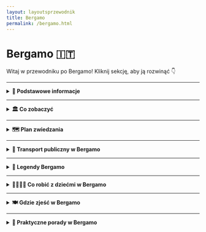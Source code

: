 ```yaml
---
layout: layoutsprzewodnik
title: Bergamo
permalink: /bergamo.html
---
```


# Bergamo 🇮🇹

Witaj w przewodniku po Bergamo! Kliknij sekcję, aby ją rozwinąć 👇


---

<details>
   <summary><strong>📌 Podstawowe informacje</strong></summary> 
  <h3>🏔️ Bergamo – miasto, które ma dwie twarze (i obie piękne)</h3> 
    <p> Bergamo to nie jest „kolejne włoskie miasteczko”. To scenariusz z filmu, który zaczyna się w średniowieczu, a kończy przy kieliszku wina. Znajdziesz tu nie jedno, a dwa miasta: <strong>Città Alta</strong> – zabytkowe, otoczone murami, gdzie czas się zatrzymał (ale cappuccino dalej kosztuje swoje), i <strong>Città Bassa</strong> – nowoczesne, tętniące życiem, z tramwajami, sklepami i pizzą na wynos. </p> 
    <p> Bergamo jest jak włoski kuzyn z północy – elegancki, z klasą, ale potrafi się zabawić. To idealna baza wypadowa: rzut beretem do Mediolanu, rzut kamykiem do jeziora Como, a samolotem – z Bergamo lata pół Europy. Bo tak, tutejsze lotnisko (Orio al Serio) to prawdziwa mekka tanich linii. Przyjeżdżasz tanio, wyjeżdżasz bogatszy w zdjęcia, kalorie i wspomnienia. </p> 
    <h3>✈️ Jak się dostać do Bergamo?</h3> 
    <ul> 
      <li><strong>Samolotem:</strong> Lotnisko <em>Orio al Serio</em> (BGY) obsługuje mnóstwo połączeń z Polski i całej Europy – Ryanair, Wizzair i reszta ekipy low-cost. Do centrum miasta dojedziesz autobusem miejskim w 15–20 minut.</li>
      <li><strong>Pociągiem:</strong> Z Mediolanu do Bergamo – szybciutko i wygodnie, około godziny jazdy. Widoki po drodze: gratis.</li> 
    </ul> 
    <h3>🚠 Bergamo górą… dosłownie!</h3> 
    <p> Bergamo to jedyne miasto, gdzie komunikacja miejska obejmuje również... kolejkę linową. <strong>Funicolare</strong> łączy dolną i górną część miasta i daje Ci bonusowy widok z góry. Albo pretekst, żeby nie wchodzić po schodach. Jedno i drugie cenne. </p> 
    <h3>🍽️ Co się je w Bergamo?</h3> 
    <p> Jeśli lubisz polentę – jesteś w raju. Jeśli nie... to się przyzwyczaisz. Bo tutaj podają ją ze wszystkim: z mięsem, z grzybami, z serem, a pewnie jakby się uprzeć, to i z lodami. Do tego lokalne wino, sery z gór i desery tak słodkie, że cukrzyca aż się uśmiecha. 
  </p> 
</details>

---

<details>
  <summary><strong>🏛️ Co zobaczyć</strong></summary>
 
   <details>
    <summary><strong>🏰 Città Alta – średniowieczna magia na wzgórzu</strong></summary>
    <p><strong>Współrzędne:</strong> <em>45.7048° N, 9.6634° E</em></p>
      <p>
    Città Alta to taka włoska kapsuła czasu: średniowieczne mury, brukowane uliczki, pachnące focaccie i staruszki w oknach, które znają historię każdej kamienicy (i każdego sąsiada). To właśnie tu bije serce starego Bergamo – choć w praktyce bije nieco wolniej, bo wszyscy się zatrzymują, żeby zrobić zdjęcie, zjeść gelato albo westchnąć „mamooo, jakie to ładne”.
  </p>

  <p>
    Można tam dotrzeć pieszo – jeśli lubisz wyzwania, pot i satysfakcję – albo wjechać słynną <strong>kolejką Funicolare</strong>, co jest wersją deluxe dla turystów i ludzi, którzy już dziś zrobili 4000 kroków. Sam przejazd to osobna atrakcja: wagonik skrzypi, ale dzielnie wspina się pod górę, jakby wiedział, że wozi ludzi do bajki.
  </p>

  <p>
    Na miejscu znajdziesz wszystko, co włoskie dusze lubią najbardziej: <strong>Piazza Vecchia</strong>, czyli główny plac pełen kawiarenek i architektonicznej poezji, <strong>bazylikę Santa Maria Maggiore</strong>, która wygląda jakby ktoś rozrzucił w niej brokat i sztukaterię bez ograniczeń, a także <strong>Kaplicę Colleoniego</strong> – marmurowe marzenie egocentrycznego kondotiera (ale przyznajmy, gust miał świetny).
  </p>

  <p>
    Jeśli chcesz poczuć się jak w filmie, weź espresso, usiądź na ławce i słuchaj dźwięków miasta: dzieci biegających po placu, przewodników opowiadających niestworzone historie i turystów próbujących wymówić „Colleoni” bez śmiechu. A potem zgub się w wąskich uliczkach, bo właśnie tam – za rogiem z suszącym się praniem – kryje się prawdziwy klimat Bergamo.
  </p>

  <p>
    <strong>Wskazówka prosto z serca (i żołądka):</strong> nie opuszczaj Città Alta bez spróbowania <em>polenty z mięsnym sosem</em>. W miejscowej wersji jest tak dobra, że możesz na chwilę zapomnieć, jak się mówi „gluten”.
  </p>
    <ul>
      <li><strong>Wstęp:</strong> Spacer darmowy. Widoki – bezcenne.</li>
    </ul>
  </details>

  <details>
    <summary><strong>⛪ Piazza Vecchia i Bazylika Santa Maria Maggiore – serce i dusza miasta</strong></summary>
    <p><strong>Współrzędne:</strong> <em>45.7038° N, 9.6628° E</em></p>
    
   <p>
    Gdyby place miały osobowość, <strong>Piazza Vecchia</strong> byłby starszym dżentelmenem w garniturze z epoki – z filiżanką espresso w jednej ręce i gazetą w drugiej. To serce Città Alta i obowiązkowy przystanek dla każdego turysty, który choć raz powiedział "kocham włoską architekturę", nie odróżniając renesansu od ricotty.
  </p>

  <p>
    Plac otoczony jest perełkami – w tym <em>Palazzo della Ragione</em>, średniowiecznym ratuszem, i wieżą Torre Civica, z której dzwony przypominają mieszkańcom, że czas mija (i że kawa stygnie). Na środku placu stoi fontanna Contarinich, przy której codziennie robione są tysiące zdjęć, z czego połowa to selfie z miną „Właśnie znalazłem się w katalogu UNESCO”.
  </p>

  <p>
    Idealne miejsce na chwilę kontemplacji, kawę za 4 euro i podsłuchiwanie przewodników tłumaczących, dlaczego ten plac „łączy ducha republikańskiego z architektoniczną czystością”. A Ty po prostu usiądź, zjedz rogalika i udawaj, że rozumiesz.
  </p>

 <p>
    Bazylika wygląda jak skromna sąsiadka Kaplicy Colleoniego, ale tylko dopóki nie wejdziesz do środka. A żeby było śmieszniej – wejście nie jest przez główne drzwi (bo po co byłoby łatwo), tylko z boku. Takie włoskie „szukaj, a znajdziesz” w wersji sakralnej.
  </p>

  <p>
    Wnętrze to czysta barokowa ekstaza. Freski, złote stiuki, rzeźby i misternie rzeźbione drewniane stalle – czyli siedziska, na których chórzyści udają, że nie śpią. Tu naprawdę nie wiadomo, gdzie patrzeć – wszystko krzyczy „ZACHWYĆ SIĘ MNĄ”, a Ty, człowieku, tylko mrugasz oczami i próbujesz nie upuścić szczęki.
  </p>

  <p>
    Bazylika powstała w podzięce za ocalenie miasta od zarazy. A patrząc na ten przepych, można podejrzewać, że miasto chciało podziękować naprawdę konkretnie. Co ciekawe, to właśnie tu pochowany jest Donizetti – tak, ten od oper. Gdyby dziś żył, pewnie nagrałby TikToka z wnętrza.
  </p>
    <ul>
      <li><strong>Wstęp:</strong> Bazylika – darmowy (darowizny mile widziane, nawet w drobniakach).</li>
    </ul>
  </details>

  <details>
    <summary><strong>🧱 Mury weneckie – UNESCO z widokiem</strong></summary>
    <p><strong>Współrzędne:</strong> <em>45.7043° N, 9.6645° E</em></p>
    idna robota i darmowy taras widokowy</h2>

  <p>
    Gdyby te mury umiały mówić, pewnie westchnęłyby: „Znowu turyści z aparatem…”. Ale nie narzekają, bo od XVI wieku stoją jak stały – dumne, kamienne i wpisane na listę UNESCO (czyli międzynarodowy certyfikat „wow, ale fajne”). <strong>Mury Weneckie</strong> otaczają całą Città Alta i mają ponad 6 kilometrów długości. Idealne na spacer, randkę lub szybki detoks po tiramisu.
  </p>

  <p>
    Zbudowane zostały przez Wenecjan – nie z miłości do Bergamo, ale z miłości do strategii wojskowej. Miały chronić miasto przed wrogami, no i chyba się udało, bo dziś jedynym zagrożeniem są turyści z kijkami do selfie i gołębie, które nie mają respektu przed zabytkami.
  </p>

  <p>
    Co tu robić? Spacerować! Widoki są spektakularne: z jednej strony panorama Doliny Padu i nowoczesnej części Bergamo, z drugiej – średniowieczne dachy i wieże Città Alta. Idealne miejsce na zdjęcia w stylu „spontaniczne, ale stylizowane”. A jak już się zmęczysz, znajdziesz ławkę z widokiem i zadumasz się nad sensem życia (albo nad tym, gdzie zjeść kolację).
  </p>

  <p>
    <strong>Pro tip:</strong> przy zachodzie słońca mury zamieniają się w romantyczny bulwar, który działa lepiej niż aplikacje randkowe. Jeśli tu nie padnie „kocham cię”, to chyba tylko dlatego, że ktoś zagapił się na widok.
  </p>
    <ul>
      <li><strong>Wstęp:</strong> Bezpłatnie – idealne miejsce na spacer i selfie z historią w tle.</li>
    </ul>
  </details>

  <details>
  <summary><strong>🌳 Parco della Rocca – zieleń z widokiem na wieki</strong></summary>
  <p><strong>Współrzędne:</strong> <em>45.7064° N, 9.6606° E</em></p>

  <p>
    Jeśli spacerujesz po górnym Bergamo i nagle czujesz, że potrzebujesz oddechu od kamiennych uliczek i barokowych fasad – skieruj kroki do <strong>Parco della Rocca</strong>. To zielona enklawa w samym sercu Città Alta, idealna na piknik, zachwyt, chwilę ciszy albo... romantyczne wyznanie.
  </p>

  <p>
    Park znajduje się wokół XIII-wiecznej <strong>Rocca di Bergamo</strong> – dawnej fortecy, która patrzy z góry na miasto z miną „widziałam już wszystko”. Dziś z jej murów rozciąga się jeden z najpiękniejszych widoków na okolicę: dolinę, niższe dzielnice Bergamo, a przy dobrej pogodzie – nawet aż po Alpy!
  </p>

  <p>
    Ale Parco della Rocca to nie tylko widoki. To również alejki ocienione drzewami, stare mury, ławeczki (tu warto się zatrzymać), a także małe muzeum wojskowe (Museo Storico). Spacerując tutaj, czujesz się trochę jak w połączeniu ogrodu botanicznego z podręcznikiem historii – w najlepszym tego słowa znaczeniu.
  </p>

  <ul>
    <li><strong>Idealne na:</strong> spacer z kawą, zdjęcia panoramiczne, randkę z widokiem lub ucieczkę od tłumu.</li>
    <li><strong>Wejście:</strong> darmowe (Twój portfel też poczuje ulgę).</li>
    <li><strong>Jak dojść:</strong> z Piazza Vecchia w górę ulicą Salita della Rocca – kilka minut wspinaczki, ale warto!</li>
  </ul>

  <p>
    Parco della Rocca to jedno z tych miejsc, które nie krzyczą "turystyczna atrakcja", a jednak zostają w pamięci. I na zdjęciach. A jeśli usiądziesz tu z focaccią i popatrzysz na zachodzące słońce – istnieje spore ryzyko, że zakochasz się w Bergamo na dobre.
  </p>
</details>


  <details>
    <summary><strong>🖼️ Accademia Carrara – dla fanów sztuki i ram złoconych</strong></summary>
    <p><strong>Współrzędne:</strong> <em>45.7070° N, 9.6750° E</em></p>
    <p>
      Galeria sztuki, która może nie jest tak znana jak Uffizi, ale zawstydza niejedne europejskie muzea. Botticelli, Raffaello, Bellini i inni klasycy zawieszeni na ścianach w pięknych salach. Nawet jeśli nie jesteś fanem malarstwa – tu docenisz ciszę, klimat i... klimatyzację.
    </p>
    <ul>
      <li><strong>Wstęp:</strong> 10€ normalny</li>
    </ul>
  </details>
  
 <details>
    <summary><strong>🪦 Cappella Colleoni – grobowiec na bogato</strong></summary>
    <p><strong>Współrzędne:</strong> 45.7036, 9.6619</p>
      <p>
    Kiedy Bartolomeo Colleoni – kondotier, wojownik i mistrz autopromocji – postanowił zbudować sobie grobowiec, nie poszedł w minimalizm. Zamiast prostego nagrobka, zamówił <strong>kaplicę z marmuru, złota i dumy</strong>, wciśniętą z gracją pomiędzy bazylikę a ratusz. Efekt? Jeden z najbardziej ekstrawaganckich grobowców renesansu – bo przecież jak już umierać, to z klasą.
  </p>

  <p>
    Fasada kaplicy to czysta poezja z różowego i białego marmuru, pełna kolumn, rzeźb i ornamentów – wygląda trochę jak deser lodowy dla architektów. Wnętrze? Nie mniej efektowne – z freskami, które bardziej przypominają pałac niż miejsce wiecznego spoczynku.
  </p>

  <p>
    I teraz najlepsze: <strong>herb Colleoniego</strong> przedstawia... trzy kule. I tak, legenda głosi, że były to jego... „klejnoty”. Znajdziesz je wszędzie – na fasadzie, na posadzce, w herbach. Jeśli więc zobaczysz trzy kule obok siebie – to nie symbol olimpijski. To Colleoni.
  </p>

  <p>
    Dla Włochów to ważne miejsce kultu sztuki. Dla turystów – najlepszy przykład, jak z pompy zrobić arcydzieło. Dla Ciebie – obowiązkowy punkt programu i idealne tło do żartobliwego selfie w stylu "To też bym sobie zrobił, gdybym miał armię i renesans".
  </p>
 </details>

  <details>
    <summary><strong>🏛️ GAMeC – nowoczesność w kontrze do renesansu</strong></summary>
    <p><strong>Współrzędne:</strong> <em>45.7072° N, 9.6745° E</em></p>
    <p>
      Bergamo nie żyje tylko przeszłością! Tuż obok Carrary znajduje się <strong>Galleria d'Arte Moderna e Contemporanea</strong> – czyli GAMeC. Instalacje, performance’y, wideoart – to galeria, która mówi: „Zatrzymaj się i pomyśl”. Albo przynajmniej: „Zatrzymaj się i zdziw się”.
    </p>
    <ul>
      <li><strong>Wstęp:</strong> 7€ normalny</li>
    </ul>
  </details>
   
<details>
  <summary><strong>🕵️ Sekretne miejsca Bergamo</strong></summary>

<details>
    <summary><strong> 🪑 Sekretna ławeczka z widokiem</strong></summary>
  <p><strong>Współrzędne:</strong> 45.7030, 9.6645</p>

  <p>
    Jeśli Bergamo było grą w chowanego, to <strong>sekretna ławeczka z widokiem</strong> byłaby jednym z najbardziej skrywanych skarbów. Ukryta w jednym z zakamarków Città Alta, tuż przy starych murach, wygląda jak zwykła ławka – ale po chwili odpoczynku zaczynasz się zastanawiać, dlaczego jeszcze nikt nie napisał o niej książki. I to najlepiej z serii „W poszukiwaniu perfekcyjnego widoku”.
  </p>

  <p>
    Po pierwsze: widok. Mimo że na pierwszy rzut oka może wyglądać jak zwykły kącik z widokiem na dolinę, zaraz odkrywasz, że na horyzoncie widać całą panoramę Bergamo, z jeziorem Iseo w tle. Idealne na chwile, kiedy potrzebujesz oddechu po tym, jak przeszedłeś wszystkie turystyczne „must-see”. Możesz patrzeć na to przez godzinę, a wciąż nie być pewnym, czy jesteś w raju, czy po prostu świetnie spędzasz czas.
  </p>

  <p>
    A teraz najważniejsze: <strong>ta ławeczka nie jest łatwa do znalezienia</strong>. To nie jest miejsce, które ktoś wskaże Ci w przewodniku turystycznym. Musisz nieco zbłądzić, pomylić drogę, a potem pozwolić swojemu instynktowi turysty (czyli... byle jak się zgubić i nie panikować) doprowadzić cię do celu. Wówczas, jeśli masz szczęście, usiądziesz na tej ławce, patrząc na świat, który spowalnia, jakby chciał powiedzieć: „Nie martw się, tu nie ma pośpiechu”.
  </p>

  <p>
    Jeśli chcesz uciec od tłumów i poczuć się, jakbyś odkrył Bergamo na nowo, ta ławeczka jest dla Ciebie. W razie potrzeby włącz styl retro i poczuj się jak bohater w starym filmie – "Człowiek, który znalazł najpiękniejsze miejsce w Bergamo".
  </p>

</details>

  <details>
    <summary><strong>🪞 Vicolo della Neve – Ulica Ciszy i Cieni</strong></summary>
    <p><strong>Współrzędne:</strong> <em>45.7041° N, 9.6639° E</em></p>
    <p>
      Ta wąska uliczka w Città Alta to jak teleport do innego czasu. Cisza, stare mury, lekkie zawinięcie drogi i światło wpadające pod dziwnym kątem. Spacer nią wczesnym rankiem daje wrażenie, że zaraz zza rogu wyskoczy mnich albo renesansowy poeta. Albo duch. Ale spokojny!
    </p>
  </details>

  <details>
    <summary><strong>🔔 Torre del Gombito – wieża, której nikt nie szuka… a szkoda</strong></summary>
    <p><strong>Współrzędne:</strong> <em>45.7046° N, 9.6642° E</em></p>
    <p>
      W centrum Città Alta stoi średniowieczna wieża, którą mijają wszyscy – ale mało kto na nią wchodzi. A szkoda! Latem można się na nią wdrapać (po wcześniejszej rezerwacji) i zobaczyć panoramę miasta z zupełnie innej perspektywy. W gratisie dostajesz mięśnie nóg i brak tłumów.
    </p>
  </details>

  <details>
    <summary><strong>🌳 Scaletta dello Scorlazzone – schody donikąd (a jednak gdzieś)</strong></summary>
    <p><strong>Współrzędne:</strong> <em>45.7028° N, 9.6621° E</em></p>
    <p>
      Urocze, kamienne schody łączące Città Alta z niższym miastem. Prawie nikt ich nie zna, więc masz duże szanse być tam sam. Po drodze – dzikie ogrody, mury, i widoki idealne na melancholijny spacer z muzyką filmową w słuchawkach. Ewentualnie pizzą w ręku. Bo czemu nie.
    </p>
  </details>

  <details>
    <summary><strong>🕳️ Il Lavatoio – średniowieczna pralnia</strong></summary>
    <p><strong>Współrzędne:</strong> <em>45.7040° N, 9.6625° E</em></p>
    <p>
      Tu kiedyś kobiety prały ubrania i plotkowały o całym mieście. Dziś to spokojna altanka z wodą, ukryta przy Piazza Mercato delle Scarpe. Świetne miejsce na chwilę wytchnienia, zdjęcie w stylu „mniej znane perełki” i pogadankę o historii z kimś lokalnym (albo samym sobą).
    </p>
  </details>

  <details>
    <summary><strong>🏺 Museo Donizettiano – dla fanów muzycznych duchów</strong></summary>
    <p><strong>Współrzędne:</strong> <em>45.7053° N, 9.6649° E</em></p>
    <p>
      Gaetano Donizetti, słynny kompozytor operowy, urodził się w Bergamo. I chociaż jego muzeum to nie gigantyczna atrakcja, to właśnie dzięki temu jest idealnym sekretnym miejscem. Stare nuty, instrumenty, listy, biografia jak z filmu. W sam raz na chwilę ciszy i muzycznej refleksji.
    </p>
    <ul>
      <li><strong>Wstęp:</strong> 5€</li>
    </ul>
  </details>

</details>
</details>



---

<details>
  <summary><strong>🗺️ Plan zwiedzania</strong></summary>

  <details>
  <summary><strong>📅 Plan zwiedzania Bergamo – 1 dzień</strong></summary>

  <p><em>Masz tylko jeden dzień? Spokojnie. Bergamo da się pokochać od pierwszego kroku – szczególnie, jeśli krok prowadzi po brukowanych uliczkach Città Alta i kończy się widokiem z górskiej twierdzy.</em></p>

  <h3>🥐 Poranek – klasyka w Città Alta</h3>
  <ul>
    <li><strong>Start: Funicolare z dolnego miasta (Città Bassa)</strong> – pierwszy punkt programu to... kolejka linowa! Wjeżdżasz z gwarnego centrum na wzgórze Città Alta – czyli do serca średniowiecznego Bergamo. Widoki już teraz robią wrażenie.</li>
    <li><strong>Piazza Vecchia</strong> – centralny plac górnego miasta. Tu znajdziesz kawę, croissanta i atmosferę jak z filmu kostiumowego. Po lewej – fontanna Contarinich, po prawej – wieża Torre Civica. W środku? Ty z aparatem i espresso.</li>
    <li><strong>Santa Maria Maggiore & Cappella Colleoni</strong> – barokowo-romańskie arcydzieła. Rzeźby, freski i złoto. Dużo złota. A jeśli trafisz na grę organową – masz szczęście jak w lotto.</li>
  </ul>

  <h3>🏰 Przedpołudnie – widoki, mury i spacer wśród historii</h3>
  <ul>
    <li><strong>Torre del Gombito</strong> – średniowieczna wieża, przy której można złapać lokalną legendę i... schować się przed turystami. Uwaga: czasem otwarta do wspinaczki!</li>
    <li><strong>Spacer wzdłuż murów (Le Mura Veneziane)</strong> – wpisane na listę UNESCO mury obronne, z których roztacza się bajkowa panorama dolnego miasta i Alp. Idealne miejsce na selfie z wiaterkiem we włosach.</li>
    <li><strong>Castello di San Vigilio</strong> – jeśli masz jeszcze siły (i dobre buty), wejdź lub wjedź kolejką na wzgórze. Ruiny zamku, widoki aż po Mediolanie i... odrobina legendy o duchu króla Teodoryka gratis.</li>
  </ul>

  <h3>🍝 Obiad – smakuj lokalnie!</h3>
  <p>
    Bergamo to stolica <strong>casoncelli</strong> – lokalnych pierożków z mięsem, masłem i szałwią. Zatrzymaj się w jednej z restauracji w Città Alta (np. <em>La Tana</em> albo <em>Trattoria Tre Torri</em>) i pozwól sobie na dłuższą przerwę. A po obiedzie – <strong>polenta e osei</strong>, czyli słodki deser, który wygląda jak ptaszek na żółtym cieście.
  </p>

  <h3>🖼️ Popołudnie – sztuka, zakamarki i chill</h3>
  <ul>
    <li><strong>Accademia Carrara</strong> (dla fanów sztuki) – jedno z najlepszych muzeów malarstwa we Włoszech, z dziełami Botticellego, Belliniego i nie tylko.</li>
    <li><strong>Via Colleoni</strong> – główny deptak górnego miasta. Kawiarnie, lodziarnie, małe sklepiki – i dźwięk kroków na kamieniu.</li>
    <li><strong>Mała dygresja: Gelato!</strong> – obowiązkowo spróbuj lodów z <em>La Marianna</em> – to tu podobno powstały lody stracciatella.</li>
  </ul>

  <h3>🌇 Wieczór – Bergamo jak z bajki</h3>
  <ul>
    <li><strong>Kolacja z widokiem</strong> – zarezerwuj stolik w restauracji z tarasem (np. <em>Ristorante Da Mimmo</em>) i delektuj się widokiem Città Bassa przy winie i ostatnim kęsie casoncelli.</li>
    <li><strong>Powrót funicolare</strong> – po zmroku kolejka zjeżdża z górskiego miasta jak wehikuł czasu. Światła miasta poniżej, światło księżyca nad głową. Idealne zakończenie idealnego dnia.</li>
  </ul>

  <p><em>1 dzień w Bergamo? Starczy, by się zakochać. Ale zostawi Cię z myślą: „muszę tu wrócić”.</em></p>
</details>
</details>

---

<details>
  <summary><strong>🚌 Transport publiczny w Bergamo</strong></summary>
  <p>
    Transport publiczny w Bergamo to jak szwajcarski zegarek… tylko włoski. Czyli działa dobrze, ale z nutką temperamentu. Miasto jest kompaktowe, więc większość rzeczy da się zrobić pieszo – ale jeśli chcesz zaoszczędzić siły (albo zobaczyć więcej), skorzystaj z lokalnych autobusów i kolejki górskiej.
  </p>

  <h3>🚍 Autobusy – ATB rządzi (i wozi)</h3>
  <p>
    Miejski przewoźnik ATB obsługuje większość linii w Bergamo – zarówno w Città Bassa (dolnym mieście), jak i górnym. Autobusy są nowoczesne, klimatyzowane i (o dziwo) dość punktualne. Dojedziesz nimi m.in. na lotnisko, do stacji kolejowej i pod samą kolejkę do Città Alta.
  </p>
  <ul>
    <li><strong>Bilet jednorazowy:</strong> 1,50€ (ważny przez 75 minut)</li>
    <li><strong>Gdzie kupić:</strong> w automatach, kioskach, aplikacji ATB Mobile</li>
  </ul>

  <h3>🚠 Funicolare – kolejka górska z charakterem</h3>
  <p>
    Ikona Bergamo! Łączy dolne miasto z Città Alta. Podróż trwa dosłownie 2 minuty, ale frajda? 100%. Przejażdżka starym wagonikiem po stromym zboczu to obowiązkowy punkt każdej wycieczki. A jeśli masz szczęście – trafisz na wagon z widokiem przez całą szybę.
  </p>
  <ul>
    <li><strong>Cena:</strong> wliczona w zwykły bilet ATB</li>
    <li><strong>Druga linia:</strong> Jest też osobna kolejka z Città Alta na wzgórze San Vigilio. Widok? Insta-ready.</li>
  </ul>

  <h3>✈️ Dojazd z lotniska Orio al Serio</h3>
  <p>
    Lotnisko Bergamo-Orio al Serio leży tylko 5 km od centrum miasta – można by dojść pieszo, ale po co? Złap autobus linii <strong>1</strong>, który jedzie do centrum i stacji kolejowej. Podróż trwa ok. 15–20 minut, a bilety kupisz w hali przylotów, automacie lub przez aplikację.
  </p>

  <h3>🧭 Wskazówki lokalne</h3>
  <ul>
    <li>Nie zapomnij skasować biletu (albo aktywować w aplikacji) – kontrolerzy mają dobre wyczucie czasu!</li>
    <li>Bilet 24-godzinny kosztuje tylko 5€, a obejmuje także obie kolejki</li>
    <li>W niedziele i wieczorami kursy są rzadsze – planuj z wyprzedzeniem</li>
  </ul>

  <p>
    Transport publiczny w Bergamo jest wygodny, estetyczny i nieprzesadnie drogi. A jazda kolejką? To taka lokalna wersja rollercoastera – tylko spokojniejsza i z lepszym widokiem.
  </p>
</details>

---

<details>
  <summary><strong>🤔 Legendy Bergamo</strong></summary>

  <h3>👑 Duch króla Teodoryka – wzgórze San Vigilio</h3>
  <p>
    Na wzgórzu San Vigilio, gdzie dziś rozciągają się ruiny średniowiecznego zamku i jeden z najpiękniejszych widoków na miasto, miejscowi opowiadają o duchu króla Teodoryka Wielkiego. Podobno nocą pojawia się tam jeździec na czarnym koniu – w milczeniu patrolujący wzgórze. Czy to legenda, czy tylko gra światła i cienia – jedno jest pewne: to idealne miejsce na tajemniczy spacer przy zachodzie słońca.
  </p>

  <h3>🪙 Cudowna moneta św. Grzegorza – plac przy kościele San Michele al Pozzo Bianco</h3>
  <p>
    W czasach zarazy jeden z zakonników, św. Grzegorz, wrzucił do misy z jałmużną srebrną monetę, która każdego dnia się odnawiała. Miejsce, gdzie miał rzekomo przebywać, to okolice <strong>kościoła San Michele al Pozzo Bianco</strong> – znanego z wyjątkowych fresków i mistycznej atmosfery. Mówi się, że kto znajdzie tam monetę, będzie miał szczęście przez cały rok.
  </p>

  <h3>🦅 Orzeł z herbu miasta – Porta San Giacomo</h3>
  <p>
    Herb Bergamo przedstawia złotego orła – a jego legenda związana jest z bramą <strong>Porta San Giacomo</strong>. Według opowieści, właśnie nad tą bramą orzeł krążył przez trzy dni, zanim zniknął w chmurach. Znak uznano za boską ochronę nad miastem, a Porta San Giacomo do dziś zachowała wyjątkowy, niemal magiczny charakter – szczególnie po zmroku.
  </p>
  
  <h3>🌕 Tajemnicze źródło pod Torre del Gombito</h3>
  <p>
    Tuż obok wieży <strong>Torre del Gombito</strong> w sercu Città Alta (górnego miasta) znajduje się niepozorne przejście prowadzące do starego źródła. Mówi się, że woda z niego miała kiedyś właściwości uzdrawiające – a kto pił z niego po północy, ten miał śnić prorocze sny. Dziś dostęp jest ograniczony, ale niektórzy nadal próbują dostać się tam... dla klimatu i nuty magii.
  </p>

  <p><em>Bergamo skrywa swoje sekrety w zaułkach, bramach i starych murach. Jeśli chcesz naprawdę poznać duszę miasta – daj się poprowadzić legendom i opowieściom. A może sam odkryjesz kolejną?</em></p>
</details>

---

<details>
  <summary><strong>👨‍👩‍👧‍👦 Co robić z dziećmi w Bergamo</strong></summary>

  <p><em>Bergamo z dziećmi? Tak! To nie tylko kościoły i renesansowe malowidła – miasto (i okolica) oferuje też sporo atrakcji dla młodszych turystów. A Ty w końcu odpoczniesz – przynajmniej przez 15 minut.</em></p>

  <h3>🚠 Funicolare – kolejka linowa = radość gwarantowana</h3>
  <p>Dla dzieci to atrakcja sama w sobie. Wjeżdżając z dolnego miasta do Città Alta, maluchy czują się jak w parku rozrywki – a Ty zyskujesz parę chwil ciszy i piękne widoki. Działa też druga linia – z Città Alta na San Vigilio!</p>

  <h3>🏰 Castello di San Vigilio – zamek z widokiem (i tunelem!)</h3>
  <p>Ruiny zamku, ścieżki wśród drzew, tajemnicze korytarze i miejsce na piknik. Dzieci mogą bawić się w rycerzy, a dorośli podziwiać panoramę Bergamo i okolic. I tak – wózek lepiej zostawić na dole.</p>

  <h3>🐄 Parco Faunistico Le Cornelle (ok. 20 min autem)</h3>
  <p>Zoo pod Bergamo, które wygląda jak mini safari. Znajdziesz tu żyrafy, zebry, flamingi, tygrysy, a nawet panda czerwoną. Przestrzeń, plac zabaw i miejsce na piknik. Idealne na pół dnia. Dojazd autobusem z przesiadką albo autem.</p>

  <h3>🌳 Parco della Trucca – zielona przestrzeń w mieście</h3>
  <p>Jeśli dzieci mają dosyć kamieni i katedr – tu znajdziesz duży park z alejkami, placem zabaw i jeziorkiem. Można biegać, jeździć na hulajnodze, puszczać kaczki i... zjeść lody. Czyli: odpoczynek na 5+.</p>

  <h3>🧺 Piknik na murach (Le Mura Veneziane)</h3>
  <p>Zabierz przekąski, kocyk i znajdź spokojny zakątek przy murach otaczających Città Alta. Widoki cudne, trawa miękka, dzieci zajęte. Ty możesz na chwilę przymknąć oko – tylko nie oddychaj za głośno, bo usłyszą i przybiegną!</p>

  <h3>🍦 Gelato w La Marianna – lody z historią</h3>
  <p>To tu powstała legendarna stracciatella. Czy dzieci docenią historię? Nie. Ale zjedzą wszystko – i poproszą o dokładkę. A Ty też się skusisz, bo nie wypada nie spróbować lodów z rodowodem.</p>

  <p><em>Bergamo z dziećmi to przygoda pełna kolejek, lodów, zamków i... świętego spokoju (czasami). A jeśli będzie deszcz – zawsze zostaje pizzeria i rysowanie pizzą po talerzu!</em></p>

</details>


---


<details>
  <summary><strong>🍽️ Gdzie zjeść w Bergamo</strong></summary>

  <p><em>Bergamo to nie tylko eleganckie trattorie, ale też tanie perełki, które karmią lepiej niż babcia w święta. Chcesz zjeść dobrze, lokalnie i nie wydać fortuny? Da się zrobić!</em></p>

  <h3>🍕 <strong>Da Mimmo</strong> – pizza z widokiem</h3>
  <p>W Città Alta. Pizza pieczona na cienkim cieście, klasyka wśród mieszkańców i turystów. Taras z widokiem gratis.</p>

  <h3>🍷 <strong>Il Circolino</strong> – lokalna dusza Bergamo</h3>
  <p>Lokal prowadzony przez społeczność – taniej, smaczniej i z sercem. Ogródek, klimat, dobre jedzenie.</p>

  <h3>🍋 <strong>La Marianna</strong> – lody prosto z legendy</h3>
  <p>Tu wymyślono lody stracciatella. Świetne miejsce na słodką przerwę, ale mają też dobre risotto i makarony.</p>

  <h3>🥪 <strong>PolentOne</strong> – street food po góralsku</h3>
  <p>Polenta na wynos w każdej formie – z gorgonzolą, z ragù, z grzybami. Tanio, sycąco, lokalnie. I zaskakująco dobre!</p>

  <h3>🍞 <strong>Panificio Tresoldi</strong> – pieczywo i focaccia za grosze</h3>
  <p>Mini piekarnia z gorącymi pizzettami, focaccią i słodkościami. Idealne na budżetowy piknik z widokiem.</p>

  <h3>🍔 <strong>Rustico</strong> – panini i burgery z włoskim twistem</h3>
  <p>Mała knajpka, w której dostaniesz świeże buły z lokalnymi dodatkami – pancetta, ser, rukola. Tanie i dobre!</p>

  <h3>🥗 <strong>Bar Il Circolino – lunch bar w Città Alta</strong></h3>
  <p>Menu dnia z pierwszym i drugim daniem za niewielkie pieniądze. Często jedzą tu lokalsi i pracownicy okolicy.</p>

  <h3>🍕 <strong>Pizzeria Capri</strong> – pizza dla każdego</h3>
  <p>Niepozorna pizzeria z klasykami włoskiego street foodu. Margherita smakuje tu jak we włoskim filmie, tylko taniej.</p>

  <p><em>Bergamo wie, jak nakarmić dobrze i tanio. I za to je kochamy!</em></p>
</details>

---

<details>
  <summary><strong>🧳 Praktyczne porady w Bergamo</strong></summary>

  <h3>💶 Coperto – czyli „za co ja właściwie płacę?”</h3>
  <p>
    W większości restauracji doliczana jest opłata za tzw. <em>coperto</em> – to nie napiwek, tylko opłata za chleb, wodę, sztućce i... siedzenie. Wynosi zwykle 1–3€, niezależnie od tego, czy zjesz pizzę, czy tylko popijesz wodę. Nie dyskutuj – to norma.
  </p>

  <h3>💰 Napiwki – czy zostawiać?</h3>
  <p>
    Włosi nie są maniakami napiwków jak Amerykanie. Jeśli jesteś zadowolony z obsługi, zostaw drobne (np. 5–10% rachunku albo zaokrąglij w górę). W barze za espresso można zostawić kilkadziesiąt centów – ale nikt nie patrzy krzywo, jeśli tego nie zrobisz.
  </p>

  <h3>🧀 Co warto kupić?</h3>
  <ul>
    <li><strong>Ser Taleggio</strong> – pachnie jak walka, smakuje jak zwycięstwo.</li>
    <li><strong>Polenta e osei</strong> – słodka wersja klasycznego dania z ptakiem (bez ptaka).</li>
    <li><strong>Tip:</strong> kupuj w lokalnych sklepach, a nie w turystycznych pułapkach – portfel ci podziękuje.</li>
  </ul>

  <h3>🚫 Czego unikać?</h3>
  <ul>
    <li>Restauracji z menu w 10 językach i zdjęciami dań – czerwony alarm.</li>
    <li>Picia kawy przy stoliku, jeśli nie chcesz dopłacać „za widok”.</li>
    <li>Bliskich kontaktów z gołębiami – są odważniejsze niż wyglądają.</li>
  </ul>

  <h3>🗣️ Podstawowe zwroty po włosku</h3>
  <ul>
    <li><strong>Buongiorno</strong> – dzień dobry</li>
    <li><strong>Buonasera</strong> – dobry wieczór</li>
    <li><strong>Grazie</strong> – dziękuję</li>
    <li><strong>Vorrei...</strong> – poproszę...</li>
    <li><strong>Scusi</strong> – przepraszam</li>
    <li><strong>Il conto, per favore</strong> – rachunek proszę</li>
    <li><strong>Era delizioso!</strong> – było pyszne!</li>
    <li><strong>Dov’è la pizzeria più vicina?</strong> – gdzie jest najbliższa pizzeria?</li>
  </ul>

  <h3>💳 Gotówka vs. karta</h3>
  <p>
    W większości miejsc zapłacisz kartą, ale miej przy sobie trochę gotówki – szczególnie w barach, lokalnych targach i autobusach. Niektóre miejsca nie lubią kart przy małych kwotach (poniżej 5€).
  </p>

  <h3>😴 Siesta istnieje</h3>
  <p>
    Między 13:00 a 15:30 niektóre sklepy i lokale zamykają się „na życie”. Nie panikuj – wrócą. Ty w tym czasie zjedz <em>gelato</em> i udawaj, że też jesteś Włochem.
  </p>

</details>
